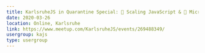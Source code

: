 ```yaml
---
title: KarlsruheJS in Quarantine Special: 🚀 Scaling JavaScript & 🔬 Micro-Animations
date: 2020-03-26
location: Online, Karlsruhe
link: https://www.meetup.com/KarlsruheJS/events/269488349/
usergroup: kajs
type: usergroup
---
```

